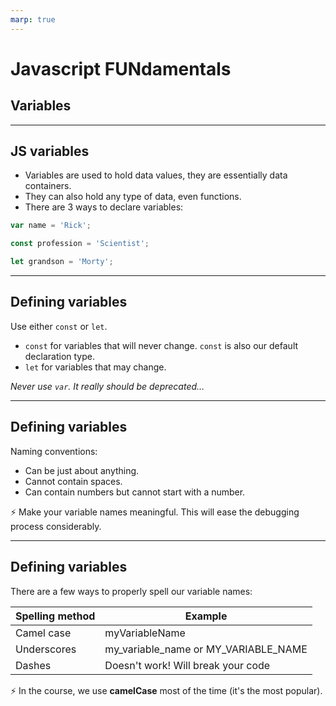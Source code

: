 ```yaml
---
marp: true
---
```


# Javascript FUNdamentals
## Variables

---

## JS variables

- Variables are used to hold data values, they are essentially data containers.
- They can also hold any type of data, even functions.
- There are 3 ways to declare variables: 

```js
var name = 'Rick';

const profession = 'Scientist';

let grandson = 'Morty';
```

---

## Defining variables

Use either `const` or `let`.
- `const` for variables that will never change. `const` is also our default declaration type.
- `let` for variables that may change.

_Never use `var`. It really should be deprecated…_

---

## Defining variables

Naming conventions:
- Can be just about anything.
- Cannot contain spaces.
- Can contain numbers but cannot start with a number.

⚡ Make your variable names meaningful. This will ease the debugging process considerably.

---

## Defining variables

There are a few ways to properly spell our variable names:

| Spelling method |                Example               |
|-----------------|--------------------------------------|
|   Camel case    |             myVariableName           |
|   Underscores   | my_variable_name or MY_VARIABLE_NAME |
|      Dashes     |   Doesn't work! Will break your code |

⚡ In the course, we use **camelCase** most of the time (it's the most popular).
